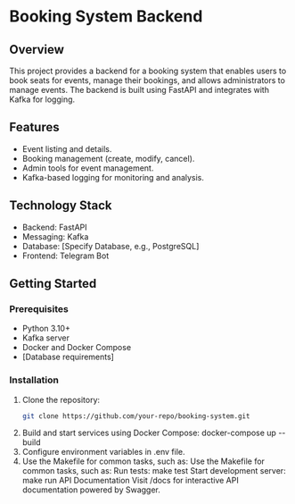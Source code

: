 # Booking System Backend

## Overview
This project provides a backend for a booking system that enables users to book seats for events, manage their bookings, and allows administrators to manage events. The backend is built using FastAPI and integrates with Kafka for logging.

## Features
- Event listing and details.
- Booking management (create, modify, cancel).
- Admin tools for event management.
- Kafka-based logging for monitoring and analysis.

## Technology Stack
- Backend: FastAPI
- Messaging: Kafka
- Database: [Specify Database, e.g., PostgreSQL]
- Frontend: Telegram Bot

## Getting Started

### Prerequisites
- Python 3.10+
- Kafka server
- Docker and Docker Compose
- [Database requirements]

### Installation
1. Clone the repository:
   ```bash
   git clone https://github.com/your-repo/booking-system.git

2. Build and start services using Docker Compose:
docker-compose up --build
3. Configure environment variables in .env file.
4. Use the Makefile for common tasks, such as:
Use the Makefile for common tasks, such as:
Run tests:
make test
Start development server:
make run
API Documentation
Visit /docs for interactive API documentation powered by Swagger.